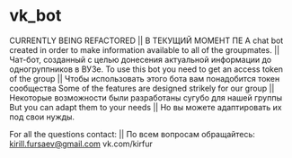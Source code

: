# vk_bot
CURRENTLY BEING REFACTORED || В ТЕКУЩИЙ МОМЕНТ ПЕ
A chat bot created in order to make information available to all of the groupmates. || Чат-бот, созданный с целью донесения актуальной информации до одногруппников в ВУЗе.
To use this bot you need to get an access token of the group || Чтобы использовать этого бота вам понадобится токен сообщества
Some of the features are designed strikely for our group || Некоторые возможности были разработаны сугубо для нашей группы
But you can adapt them to your needs || Но вы можете адаптировать их под свои нужды.

For all the questions contact:  || По всем вопросам обращайтесь:
kirill.fursaev@gmail.com    vk.com/kirfur
